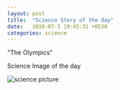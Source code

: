 ```yaml
---
layout: post
title:  "Science Story of the day"
date:   2016-07-5 19:45:31 +0530
categories: science
---
```

"The Olympics"

Science Image of the day

![science picture](http://oi64.tinypic.com/dwua9v.jpg)
